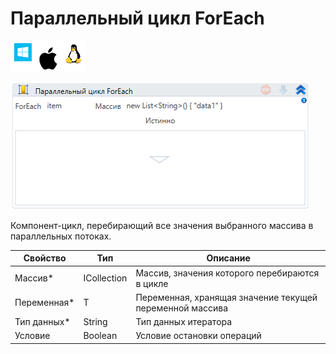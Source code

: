 # Параллельный цикл ForEach

![](<../../../.gitbook/assets/image (100) (1) (1) (1) (1) (1) (224).png>)

![](<../../../.gitbook/assets/image (147).png>)

Компонент-цикл, перебирающий все значения выбранного массива в параллельных потоках.

| Свойство     | Тип         | Описание                                                 |
| ------------ | ----------- | -------------------------------------------------------- |
| Массив\*     | ICollection | Массив, значения которого перебираются в цикле           |
| Переменная\* | T           | Переменная, хранящая значение текущей переменной массива |
| Тип данных\* | String      | Тип данных итератора                                     |
| Условие      | Boolean     | Условие остановки операций                               |
